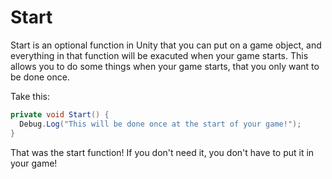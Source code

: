 # Start

Start is an optional function in Unity that you can put on a game object, and everything in that function will be exacuted when your game starts. This allows you to do some things when your game starts, that you only want to be done once. 

Take this:

``` csharp
private void Start() {
  Debug.Log("This will be done once at the start of your game!");
} 
```
That was the start function! If you don't need it, you don't have to put it in your game!